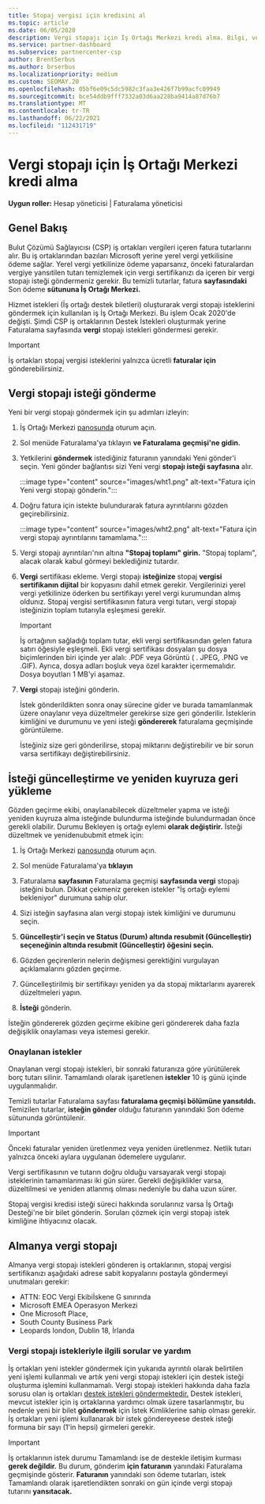 ```yaml
---
title: Stopaj vergisi için kredisini al
ms.topic: article
ms.date: 06/05/2020
description: Vergi stopajı için İş Ortağı Merkezi kredi alma. Bilgi, vergi stopajı isteği gönderme adımlarını içerir.
ms.service: partner-dashboard
ms.subservice: partnercenter-csp
author: BrentSerbus
ms.author: brserbus
ms.localizationpriority: medium
ms.custom: SEOMAY.20
ms.openlocfilehash: 05bf6e09c5dc5982c3faa3e426f7b99acfc09949
ms.sourcegitcommit: bce54ddb9fff7332a03d6aa228ba9414a87d76b7
ms.translationtype: MT
ms.contentlocale: tr-TR
ms.lasthandoff: 06/22/2021
ms.locfileid: "112431719"
---
```

# <a name="receive-credit-on-your-partner-center-account-for-tax-withholding"></a>Vergi stopajı için İş Ortağı Merkezi kredi alma

**Uygun roller:** Hesap yöneticisi | Faturalama yöneticisi

## <a name="overview"></a>Genel Bakış

Bulut Çözümü Sağlayıcısı (CSP) iş ortakları vergileri içeren fatura tutarlarını alır. Bu iş ortaklarından bazıları Microsoft yerine yerel vergi yetkilisine ödeme sağlar. Yerel vergi yetkilinize ödeme yaparsanız, önceki faturalardan vergiye yansıtilen tutarı temizlemek için vergi sertifikanızı da içeren bir vergi stopajı isteği göndermeniz gerekir. Bu temizli tutarlar, fatura **sayfasındaki** Son ödeme **sütununa İş Ortağı Merkezi.**

Hizmet istekleri (İş ortağı destek biletleri) oluşturarak vergi stopajı isteklerini göndermek için kullanılan iş İş Ortağı Merkezi. Bu işlem Ocak 2020'de değişti. Şimdi CSP iş ortaklarının Destek İstekleri oluşturmak yerine Faturalama sayfasında **vergi** stopajı istekleri göndermesi gerekir.

> [!IMPORTANT]
> İş ortakları stopaj vergisi isteklerini yalnızca ücretli **faturalar için** gönderebilirsiniz.

## <a name="submit-a-tax-withholding-request"></a>Vergi stopajı isteği gönderme

Yeni bir vergi stopajı göndermek için şu adımları izleyin:

1. İş Ortağı Merkezi [panosunda](https://partner.microsoft.com/dashboard/home) oturum açın.

2. Sol menüde Faturalama'ya tıklayın **ve Faturalama** **geçmişi'ne gidin.**

3. Yetkilerini **göndermek** istediğiniz faturanın yanındaki Yeni gönder'i seçin. Yeni gönder bağlantısı sizi Yeni vergi **stopajı isteği sayfasına** alır.

   :::image type="content" source="images/wht1.png" alt-text="Fatura için Yeni vergi stopajı gönderin.":::

4. Doğru fatura için istekte bulundurarak fatura ayrıntılarını gözden geçirebilirsiniz.

   :::image type="content" source="images/wht2.png" alt-text="Fatura için vergi stopajı ayrıntılarını tamamlama.":::

5. Vergi stopajı ayrıntıları'nın altına **"Stopaj toplamı" girin.** "Stopaj toplamı", alacak olarak kabul görmeyi beklediğiniz tutardır.

6. **Vergi** sertifikası ekleme. Vergi stopajı **isteğinize** stopaj **vergisi sertifikanın dijital** bir kopyasını dahil etmek gerekir. Vergilerinizi yerel vergi yetkilinize öderken bu sertifikayı yerel vergi kurumundan almış oldunız. Stopaj vergisi sertifikasının fatura vergi tutarı, vergi stopajı isteğinizin toplam tutarıyla eşleşmesi gerekir.

   > [!IMPORTANT]
   > İş ortağının sağladığı toplam tutar, ekli vergi sertifikasından gelen fatura satırı öğesiyle eşleşmeli. Ekli vergi sertifikası dosyaları şu dosya biçimlerinden biri içinde yer alalı: .PDF veya Görüntü ( . JPEG, .PNG ve .GIF). Ayrıca, dosya adları boşluk veya özel karakter içermemalıdır. Dosya boyutları 1 MB'yi aşamaz.

7. **Vergi** stopajı isteğini gönderin.

   İstek gönderildikten sonra onay sürecine gider ve burada tamamlanmak üzere onaylanır veya düzeltmeler gerekirse size geri gönderilir. İsteklerin kimliğini ve durumunu ve yeni isteği **göndererek** faturalama geçmişinde görüntüleme.

   İsteğiniz size geri gönderilirse, stopaj miktarını değiştirebilir ve bir sorun varsa sertifikayı değiştirebilirsiniz.

## <a name="update-request-and-resubmit"></a>İsteği güncelleştirme ve yeniden kuyruza geri yükleme

Gözden geçirme ekibi, onaylanabilecek düzeltmeler yapma ve isteği yeniden kuyruza alma isteğinde bulundurma isteğinde bulundurmadan önce gerekli olabilir. Durumu Bekleyen iş ortağı eylemi **olarak değiştirir.** İsteği düzeltmek ve yenidenububmit etmek için:

1. İş Ortağı Merkezi [panosunda](https://partner.microsoft.com/dashboard/home) oturum açın.

2. Sol menüde Faturalama'ya **tıklayın**

3. Faturalama **sayfasının** Faturalama geçmişi **sayfasında vergi** stopajı isteğini bulun. Dikkat çekmeniz gereken istekler "İş ortağı eylemi bekleniyor" durumuna sahip olur.

4. Sizi isteğin sayfasına alan vergi stopajı istek kimliğini ve durumunu seçin.

5. **Güncelleştir'i seçin ve Status (Durum) altında resubmit (Güncelleştir)** **seçeneğinin altında resubmit (Güncelleştir) öğesini seçin.**

6. Gözden geçirenlerin nelerin değişmesi gerektiğini vurgulayan açıklamalarını gözden geçirme.

7. Güncelleştirilmiş bir sertifikayı yeniden ya da stopaj miktarlarını ayarerek düzeltmeleri yapın.

8. **İsteği** gönderin.

İsteğin göndererek gözden geçirme ekibine geri göndererek daha fazla değişiklik onaylaması veya istemesi gerekir.

### <a name="approved-requests"></a>Onaylanan istekler

Onaylanan vergi stopajı istekleri, bir sonraki faturanıza göre yürütülerek borç tutarı silinir. Tamamlandı olarak işaretlenen **istekler** 10 iş günü içinde uygulanmalıdır. 

Temizli tutarlar Faturalama sayfası **faturalama geçmişi bölümüne yansıtıldı.** Temizilen tutarlar, **isteğin gönder** olduğu faturanın yanındaki Son ödeme sütununda görüntülenir.

   > [!IMPORTANT]
   > Önceki faturalar yeniden üretlenmez veya yeniden üretlenmez. Netlik tutarı yalnızca önceki aylara uygulanan ödemelere uygulanır.

Vergi sertifikasının ve tutarın doğru olduğu varsayarak vergi stopajı isteklerinin tamamlanması iki gün sürer. Gerekli değişiklikler varsa, düzeltilmesi ve yeniden atlanmış olması nedeniyle bu daha uzun sürer.

Stopaj vergisi kredisi isteği süreci hakkında sorularınız varsa İş Ortağı Desteği'ne bir bilet gönderin. Soruları çözmek için vergi stopajı istek kimliğine ihtiyacınız olacak.

## <a name="german-tax-withholding"></a>Almanya vergi stopajı

Almanya vergi stopajı istekleri gönderen iş ortaklarının, stopaj vergisi sertifikanızı aşağıdaki adrese sabit kopyalarını postayla göndermeyi unutmaları gerekir:

- ATTN: EOC Vergi Ekibiİskene G sınırında
- Microsoft EMEA Operasyon Merkezi
- One Microsoft Place,
- South County Business Park
- Leopards london, Dublin 18, İrlanda

### <a name="questions-and-assistance-for-tax-withholding-requests"></a>Vergi stopajı istekleriyle ilgili sorular ve yardım

İş ortakları yeni istekler göndermek için yukarıda ayrıntılı olarak belirtilen yeni işlemi kullanmalı ve artık yeni vergi stopajı istekleri için destek isteği oluşturma işlemini kullanmamalı. Vergi stopajı istekleri hakkında daha fazla sorusu olan iş ortakları [destek istekleri göndermektedir.](https://partner.microsoft.com/dashboard/support/csp/servicerequests/create?stage=2&topicid=9227afa6-babf-3917-acee-67db7860f5ed) Destek istekleri, mevcut istekler için iş ortaklarına yardımcı olmak üzere tasarlanmıştır, bu nedenle yeni bir bilet **göndermek** için İstek Kimliklerine sahip olması gerekir. İş ortakları yeni işlemi kullanarak bir istek göndereyeese destek isteği formuna bir sayı (1'in hepsi) girmeleri gerekir. 

   > [!IMPORTANT]
   > İş ortaklarının istek durumu Tamamlandı ise de destekle iletişim kurması **gerek değildir.** Bu durum, gönderim **için faturanın** yanındaki Faturalama geçmişinde gösterir. **Faturanın** yanındaki son ödeme tutarları, istek Tamamlandı olarak işaretlendikten sonraki on gün içinde vergi stopajı tutarını **yansıtacak.**
